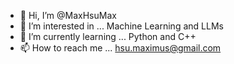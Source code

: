 - 👋 Hi, I’m @MaxHsuMax
- 👀 I’m interested in ... Machine Learning and LLMs
- 🌱 I’m currently learning ... Python and C++
- 📫 How to reach me ... hsu.maximus@gmail.com

<!---
MaxHsuMax/MaxHsuMax is a ✨ special ✨ repository because its `README.md` (this file) appears on your GitHub profile.
You can click the Preview link to take a look at your changes.
--->
